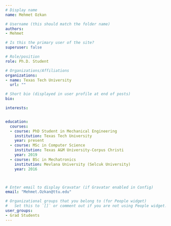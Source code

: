 ```yaml
---
# Display name
name: Mehmet Ozkan

# Username (this should match the folder name)
authors:
- Mehmet

# Is this the primary user of the site?
superuser: false

# Role/position
role: Ph.D. Student

# Organizations/Affiliations
organizations:
- name: Texas Tech University
  url: ""

# Short bio (displayed in user profile at end of posts)
bio:

interests:


education:
  courses:
  - course: PhD Student in Mechanical Engineering
    institution: Texas Tech University
    year: present
  - course: MSc in Computer Science
    institution: Texas A&M University-Corpus Christi
    year: 2019
  - course: BSc in Mechatronics
    institution: Mevlana University (Selcuk University)
    year: 2016



# Enter email to display Gravatar (if Gravatar enabled in Config)
email: "Mehmet.Ozkan@ttu.edu"

# Organizational groups that you belong to (for People widget)
#   Set this to `[]` or comment out if you are not using People widget.  
user_groups:
- Grad Students
---
```

